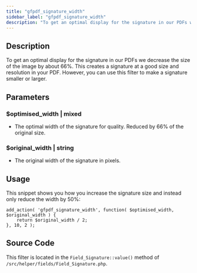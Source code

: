 ```yaml
---
title: "gfpdf_signature_width"
sidebar_label: "gfpdf_signature_width"
description: "To get an optimal display for the signature in our PDFs we decrease the size of the image by a 66%. Use this filter to change that."
---
```


## Description

To get an optimal display for the signature in our PDFs we decrease the size of the image by about 66%. This creates a signature at a good size and resolution in your PDF. However, you can use this filter to make a signature smaller or larger.

## Parameters

### $optimised_width | mixed
*  The optimal width of the signature for quality. Reduced by 66% of the original size.

### $original_width | string
*  The original width of the signature in pixels.

## Usage

This snippet shows you how you increase the signature size and instead only reduce the width by 50%:

```
add_action( 'gfpdf_signature_width', function( $optimised_width, $original_width ) {
	return $original_width / 2;
}, 10, 2 );
```

## Source Code

This filter is located in the `Field_Signature::value()` method of `/src/helper/fields/Field_Signature.php`.